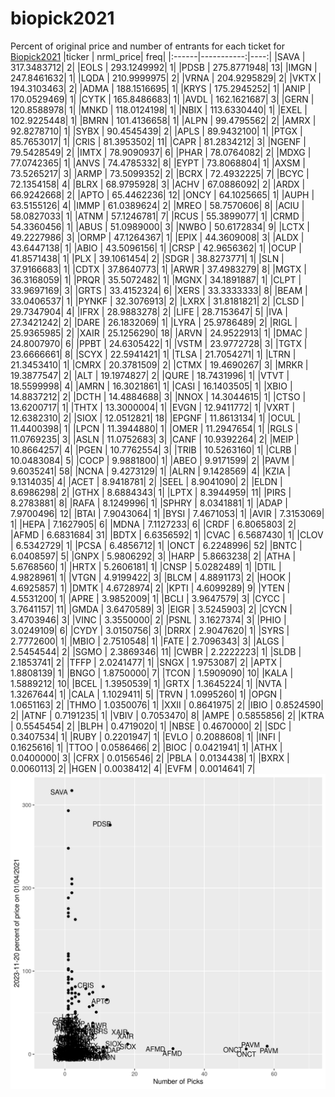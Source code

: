 # biopick2021
Percent of original price and number of entrants for each ticket for [Biopick2021](https://twitter.com/hashtag/Biopick2021)
|ticker |  nrml_price| freq|
|:------|-----------:|----:|
|SAVA   | 317.3483712|    2|
|EOLS   | 293.1249992|    1|
|PDSB   | 275.8771948|   13|
|IMGN   | 247.8461632|    1|
|LQDA   | 210.9999975|    2|
|VRNA   | 204.9295829|    2|
|VKTX   | 194.3103463|    2|
|ADMA   | 188.1516695|    1|
|KRYS   | 175.2945252|    1|
|ANIP   | 170.0529469|    1|
|CYTK   | 165.8486683|    1|
|AVDL   | 162.1621687|    3|
|GERN   | 120.8588978|    1|
|MNKD   | 118.0124198|    1|
|NBIX   | 113.6330440|    1|
|EXEL   | 102.9225448|    1|
|BMRN   | 101.4136658|    1|
|ALPN   |  99.4795562|    2|
|AMRX   |  92.8278710|    1|
|SYBX   |  90.4545439|    2|
|APLS   |  89.9432100|    1|
|PTGX   |  85.7653017|    1|
|CRIS   |  81.3953502|   11|
|CAPR   |  81.2834212|    3|
|NGENF  |  79.5428549|    2|
|IMTX   |  78.9090937|    6|
|PHAR   |  78.0764082|    2|
|MDXG   |  77.0742365|    1|
|ANVS   |  74.4785332|    8|
|EYPT   |  73.8068804|    1|
|AXSM   |  73.5265217|    3|
|ARMP   |  73.5099352|    2|
|BCRX   |  72.4932225|    7|
|BCYC   |  72.1354158|    4|
|BLRX   |  68.9795928|    3|
|ACHV   |  67.0886092|    2|
|ARDX   |  66.9242668|    2|
|APTO   |  65.4462236|   12|
|ONCY   |  64.1025665|    1|
|AUPH   |  63.5155126|    4|
|IMMP   |  61.0389624|    2|
|MREO   |  58.7570606|    8|
|ACIU   |  58.0827033|    1|
|ATNM   |  57.1246781|    7|
|RCUS   |  55.3899077|    1|
|CRMD   |  54.3360456|    1|
|ABUS   |  51.0989000|    3|
|NWBO   |  50.6172834|    9|
|LCTX   |  49.2227986|    3|
|ORMP   |  47.1264367|    1|
|EPIX   |  44.3609008|    3|
|ALDX   |  43.6447138|    1|
|ABIO   |  43.5096156|    1|
|CRSP   |  42.9656362|    1|
|OCUP   |  41.8571438|    1|
|PLX    |  39.1061454|    2|
|SDGR   |  38.8273771|    1|
|SLN    |  37.9166683|    1|
|CDTX   |  37.8640773|    1|
|ARWR   |  37.4983279|    8|
|MGTX   |  36.3168059|    1|
|PRQR   |  35.5072482|    1|
|MGNX   |  34.1891887|    1|
|CLPT   |  33.9697169|    3|
|GRTS   |  33.4152324|    6|
|XERS   |  33.3333333|    8|
|BEAM   |  33.0406537|    1|
|PYNKF  |  32.3076913|    2|
|LXRX   |  31.8181821|    2|
|CLSD   |  29.7347904|    4|
|IFRX   |  28.9883278|    2|
|LIFE   |  28.7153647|    5|
|IVA    |  27.3421242|    2|
|DARE   |  26.1832069|    1|
|LYRA   |  25.9786489|    2|
|RIGL   |  25.9365985|    2|
|XAIR   |  25.1256290|   18|
|ARVN   |  24.9522913|    1|
|DMAC   |  24.8007970|    6|
|PPBT   |  24.6305422|    1|
|VSTM   |  23.9772728|    3|
|TGTX   |  23.6666661|    8|
|SCYX   |  22.5941421|    1|
|TLSA   |  21.7054271|    1|
|LTRN   |  21.3453410|    1|
|CMRX   |  20.3781509|    2|
|CTMX   |  19.4690267|    3|
|MRKR   |  19.3877547|    2|
|ALT    |  19.1974827|    2|
|QURE   |  18.7431996|    1|
|VTVT   |  18.5599998|    4|
|AMRN   |  16.3021861|    1|
|CASI   |  16.1403505|    1|
|XBIO   |  14.8837212|    2|
|DCTH   |  14.4884688|    3|
|NNOX   |  14.3044615|    1|
|CTSO   |  13.6200717|    1|
|THTX   |  13.3000004|    1|
|EVGN   |  12.9411772|    1|
|VXRT   |  12.6382310|    2|
|SIOX   |  12.0512821|   18|
|EPGNF  |  11.8613134|    1|
|OCUL   |  11.4400398|    1|
|LPCN   |  11.3944880|    1|
|OMER   |  11.2947654|    1|
|RGLS   |  11.0769235|    3|
|ASLN   |  11.0752683|    3|
|CANF   |  10.9392264|    2|
|MEIP   |  10.8664257|    4|
|PGEN   |  10.7762554|    3|
|TRIB   |  10.5263160|    1|
|CLRB   |  10.0483084|    5|
|COCP   |   9.9881800|    1|
|ABEO   |   9.9171599|    2|
|PAVM   |   9.6035241|   58|
|NCNA   |   9.4273129|    1|
|ALRN   |   9.1428569|    4|
|KZIA   |   9.1314035|    4|
|ACET   |   8.9418781|    2|
|SEEL   |   8.9041090|    2|
|ELDN   |   8.6986298|    2|
|GTHX   |   8.6884343|    1|
|LPTX   |   8.3944959|   11|
|PIRS   |   8.2783881|    8|
|RAFA   |   8.1249996|    1|
|SPHRY  |   8.0341881|    1|
|ADAP   |   7.9700496|   12|
|BTAI   |   7.9043064|    1|
|BYSI   |   7.4671053|    1|
|AVIR   |   7.3153069|    1|
|HEPA   |   7.1627905|    6|
|MDNA   |   7.1127233|    6|
|CRDF   |   6.8065803|    2|
|AFMD   |   6.6831684|   31|
|BDTX   |   6.6356592|    1|
|CVAC   |   6.5687430|    1|
|CLOV   |   6.5342729|    1|
|PCSA   |   6.4856712|    1|
|ONCT   |   6.2248996|   52|
|BNTC   |   6.0408597|    5|
|GNPX   |   5.9806292|    3|
|HARP   |   5.8663238|    2|
|ATHA   |   5.6768560|    1|
|HRTX   |   5.2606181|    1|
|CNSP   |   5.0282489|    1|
|DTIL   |   4.9828961|    1|
|VTGN   |   4.9199422|    3|
|BLCM   |   4.8891173|    2|
|HOOK   |   4.6925857|    1|
|DMTK   |   4.6728974|    2|
|KPTI   |   4.6099289|    9|
|YTEN   |   4.5531200|    1|
|APRE   |   3.9852009|    1|
|BCLI   |   3.9647579|    3|
|CYCC   |   3.7641157|   11|
|GMDA   |   3.6470589|    3|
|EIGR   |   3.5245903|    2|
|CYCN   |   3.4703946|    3|
|VINC   |   3.3550000|    2|
|PSNL   |   3.1627374|    3|
|PHIO   |   3.0249109|    6|
|CYDY   |   3.0150756|    3|
|DRRX   |   2.9047620|    1|
|SYRS   |   2.7772600|    1|
|MBIO   |   2.7510548|    1|
|FATE   |   2.7096343|    3|
|ALGS   |   2.5454544|    2|
|SGMO   |   2.3869346|   11|
|CWBR   |   2.2222223|    1|
|SLDB   |   2.1853741|    2|
|TFFP   |   2.0241477|    1|
|SNGX   |   1.9753087|    2|
|APTX   |   1.8808139|    1|
|BNGO   |   1.8750000|    7|
|TCON   |   1.5909090|   10|
|KALA   |   1.5889212|   10|
|BCEL   |   1.3950539|    1|
|GRTX   |   1.3645224|    1|
|NVTA   |   1.3267644|    1|
|CALA   |   1.1029411|    5|
|TRVN   |   1.0995260|    1|
|OPGN   |   1.0651163|    2|
|THMO   |   1.0350076|    1|
|XXII   |   0.8641975|    2|
|IBIO   |   0.8524590|    2|
|ATNF   |   0.7191235|    1|
|VBIV   |   0.7053470|    8|
|AMPE   |   0.5855856|    2|
|KTRA   |   0.5545454|    2|
|BLPH   |   0.4719020|    1|
|NBSE   |   0.4670000|    2|
|SDC    |   0.3407534|    1|
|RUBY   |   0.2201947|    1|
|EVLO   |   0.2088608|    1|
|INFI   |   0.1625616|    1|
|TTOO   |   0.0586466|    2|
|BIOC   |   0.0421941|    1|
|ATHX   |   0.0400000|    3|
|CFRX   |   0.0156546|    2|
|PBLA   |   0.0134438|    1|
|BXRX   |   0.0060113|    2|
|HGEN   |   0.0038412|    4|
|EVFM   |   0.0014641|    7|
![retvspicks](biopicks.png?raw=true)
